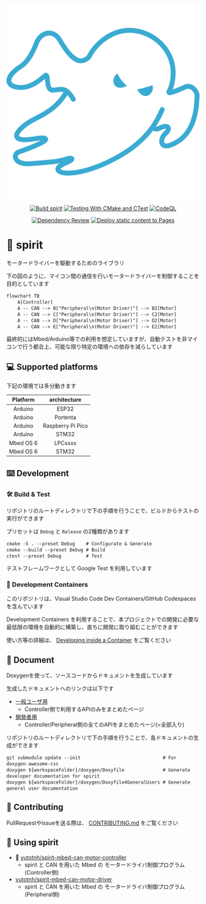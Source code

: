 <div align="center">

![Icon](./images/icon.svg)

[![Build spirit](https://github.com/yutotnh/spirit/actions/workflows/build.yml/badge.svg?branch=main)](https://github.com/yutotnh/spirit/actions/workflows/build.yml)
[![Testing With CMake and CTest](https://github.com/yutotnh/spirit/actions/workflows/cmake-test.yml/badge.svg?branch=main)](https://github.com/yutotnh/spirit/actions/workflows/cmake-test.yml)
[![CodeQL](https://github.com/yutotnh/spirit/actions/workflows/codeql.yml/badge.svg?=branch=main)](https://github.com/yutotnh/spirit/actions/workflows/codeql.yml)

[![Dependency Review](https://github.com/yutotnh/spirit/actions/workflows/dependency-review.yml/badge.svg?=branch=main)](https://github.com/yutotnh/spirit/actions/workflows/dependency-review.yml)
[![Deploy static content to Pages](https://github.com/yutotnh/spirit/actions/workflows/deploy-static.yml/badge.svg?=branch=main)](https://github.com/yutotnh/spirit/actions/workflows/deploy-static.yml)

</div>

# 👻 spirit

モータードライバーを駆動するためのライブラリ

下の図のように、マイコン間の通信を行いモータードライバーを制御することを目的としています

```mermaid
flowchart TB
    A[Controller]
    A -- CAN --> B["Peripheral\n(Motor Driver)"] --> B2[Motor]
    A -- CAN --> C["Peripheral\n(Motor Driver)"] --> C2[Motor]
    A -- CAN --> D["Peripheral\n(Motor Driver)"] --> D2[Motor]
    A -- CAN --> E["Peripheral\n(Motor Driver)"] --> E2[Motor]
```

最終的にはMbed/Arduino等での利用を想定していますが、自動テストを非マイコンで行う都合上、可能な限り特定の環境への依存を減らしています

## 💻 Supported platforms

下記の環境では多分動きます

| Platform  |   architecture    |
| :-------: | :---------------: |
|  Arduino  |       ESP32       |
|  Arduino  |     Portenta      |
|  Arduino  | Raspberry Pi Pico |
|  Arduino  |       STM32       |
| Mbed OS 6 |      LPCxxxx      |
| Mbed OS 6 |       STM32       |

## ⌨️ Development

### 🛠️ Build & Test

リポジトリのルートディレクトリで下の手順を行うことで、ビルドからテストの実行ができます

プリセットは `Debug` と `Release` の2種類があります

```shell
cmake -S . --preset Debug    # Configurate & Generate
cmake --build --preset Debug # Build
ctest --preset Debug         # Test
```

テストフレームワークとして Google Test を利用しています

### 🐋 Development Containers

このリポジトリは、Visual Studio Code Dev Containers/GitHub Codespaces を含んでいます

Development Containers を利用することで、本プロジェクトでの開発に必要な最低限の環境を自動的に構築し、直ちに開発に取り組むことができます

使い方等の詳細は、 [Developing inside a Container](https://code.visualstudio.com/docs/devcontainers/containers) をご覧ください

## 📖 Document

Doxygenを使って、ソースコードからドキュメントを生成しています

生成したドキュメントへのリンクは以下です

- [一般ユーザ用](https://yutotnh.github.io/spirit/general)
  - Controller側で利用するAPIのみをまとめたページ
- [開発者用](https://yutotnh.github.io/spirit)
  - Controller/Peripheral側の全てのAPIをまとめたページ(=全部入り)

リポジトリのルートディレクトリで下の手順を行うことで、各ドキュメントの生成ができます

```shell
git submodule update --init                              # For doxygen-awesome-css
doxygen ${workspaceFolder}/doxygen/Doxyfile              # Generate developer documentation for spirit
doxygen ${workspaceFolder}/doxygen/Doxyfile4GeneralUsers # Generate general user documentation
```

## 🤝 Contributing

PullRequestやissueを送る際は、 [CONTRIBUTING.md](./CONTRIBUTING.md) をご覧ください

## 🏃 Using spirit

- 🚧 [yutotnh/spirit-mbed-can-motor-controller](https://github.com/yutotnh/spirit-mbed-can-motor-controller)
  - spirit と CAN を用いた Mbed の モータードライバ制御プログラム(Controller側)
- [yutotnh/spirit-mbed-can-motor-driver](https://github.com/yutotnh/spirit-mbed-can-motor-driver.git)
  - spirit と CAN を用いた Mbed の モータードライバ制御プログラム(Peripheral側)
